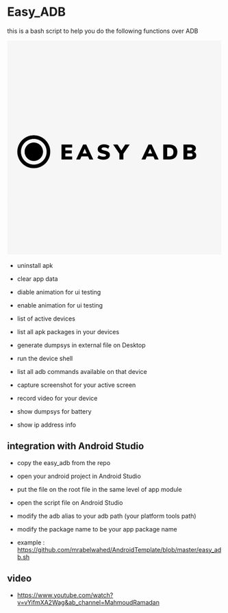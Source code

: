 # Easy_ADB

this is a bash script to help you do the following functions over ADB

![alt tag](art/team.png)

- uninstall apk

- clear app data

- diable animation for ui testing

- enable animation for ui testing

- list of active devices

- list all apk packages in your devices

- generate dumpsys in external file on Desktop

- run the device shell

- list all adb commands available on that device

- capture screenshot for your active screen

- record video for your device

- show dumpsys for battery

- show ip address info

## integration with Android Studio

- copy the easy_adb from the repo

- open your android project in Android Studio

- put the file on the root file in the same level of app module

- open the script file on Android Studio

- modify the adb alias to your adb path (your platform tools path)

- modify the package name to be your app package name

- example : https://github.com/mrabelwahed/AndroidTemplate/blob/master/easy_adb.sh

## video

- https://www.youtube.com/watch?v=vYifmXA2Wag&ab_channel=MahmoudRamadan
